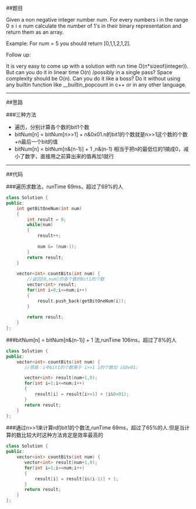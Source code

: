 ##题目

Given a non negative integer number num. For every numbers i in the range 0 ≤ i ≤ num calculate the number of 1's in their binary representation and return them as an array.

Example:
For num = 5 you should return [0,1,1,2,1,2].

Follow up:

It is very easy to come up with a solution with run time O(n*sizeof(integer)). But can you do it in linear time O(n) /possibly in a single pass?
Space complexity should be O(n).
Can you do it like a boss? Do it without using any builtin function like __builtin_popcount in c++ or in any other language.

------

##思路

###三种方法
- 遍历，分别计算各个数的bit1个数
- bitNum[n] = bitNum[n>>1] + n&0x01.n的bit1的个数就是n>>1这个数的个数+n最后一个bit的值
- bitNum[n] = bitNum[n&(n-1)] + 1 ,n&(n-1) 相当于把n的最低位的1搞成0，减小了数字，直接用之前算出来的值再加1就行

------


##代码

###遍历求数法，runTime 69ms，超过了69%的人
```cpp
class Solution {
public:
    int getBitOneNum(int num)
    {
        int result = 0;
        while(num)
        {
            result++;
            
            num &= (num-1);
        }
        return result;
    }
    
    vector<int> countBits(int num) {
        //返回[0,num]的各个数的bit1的个数
        vector<int> result;
        for(int i=0;i<=num;i++)
        {
            result.push_back(getBitOneNum(i));
        }
        
        return result;
    }
};
```

###bitNum[n] = bitNum[n&(n-1)] + 1 法,runTime 106ms，超过了8%的人

```cpp
class Solution {
public:
    vector<int> countBits(int num) {
       //思路：i中bit1的个数等于 i>>1 1的个数加 i&0x01;

       vector<int> result(num+1,0);
       for(int i=1;i<=num;i++)
       {
           result[i] = result[i>>1] + (i&0x01);
       }
       return result;
    }
};
```

###通过n>>1来计算n的bit1的个数法,runTime 69ms，超过了65%的人.但是当计算的数比较大时这种方法肯定是效率最高的

```cpp
class Solution {
public:
    vector<int> countBits(int num) {
       vector<int> result(num+1,0);
       for(int i=1;i<=num;i++)
       {
           result[i] = result[i&(i-1)] + 1;
       }
       return result;
    }
};
```